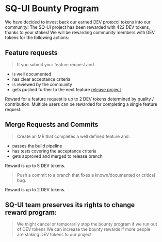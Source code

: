 # SQ-UI Bounty Program

We have decided to invest back our earned DEV protocol tokens into our community!
The SQ-UI project has been rewarded with 422 DEV tokens, thanks to your stakes!
We will be rewarding community members with DEV tokens for the following actions:

## Feature requests

> If you submit your feature request and
* is well documented
* has clear acceptance criteria
* is reviewed by the community
* gets pushed further to the next feature [release project](https://github.com/SQ-UI/ng-sq-ui/projects)

Reward for a feature request is up to 2 DEV tokens determined by quality / contribution. Multiple users can be rewarded for completing a single feature request.

## Merge Requests and Commits


> Create an MR that completes a well defined feature and:
* passes the build pipeline
* has tests covering the acceptance criteria
* gets approved and merged to release branch

Reward is up to 5 DEV tokens.

> Push a commit to a branch that fixes a known/documented or critical bug.

Reward is up to 2 DEV tokens.

## SQ-UI team preserves its rights to change reward program:

> We might cancel or temporarily stop the bounty program if we run out of DEV tokens
> We can increase the bounty rewards if more people are staking DEV tokens to our project